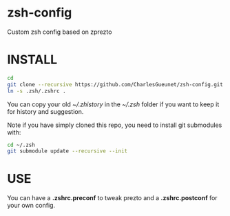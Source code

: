 # zsh-config
Custom zsh config based on zprezto

# INSTALL

```zsh
cd
git clone --recursive https://github.com/CharlesGueunet/zsh-config.git .zsh
ln -s .zsh/.zshrc .
```

You can copy your old *~/.zhistory* in the *~/.zsh* folder if you want to keep it
for history and suggestion.

Note if you have simply cloned this repo, you need to install git submodules
with:

```zsh
cd ~/.zsh
git submodule update --recursive --init
```

# USE

You can have a **.zshrc.preconf** to tweak prezto and a **.zshrc.postconf** for your own config.

